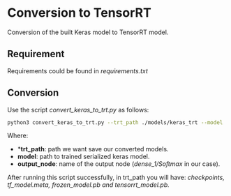 # Conversion to TensorRT
Conversion of the built Keras model to TensorRT model.
## Requirement
Requirements could be found in *requirements.txt*
## Conversion
Use the script *convert_keras_to_trt.py* as follows:
```sh
python3 convert_keras_to_trt.py --trt_path ./models/keras_trt --model ./models/tensorflow/RoadCondi.h5 --output_node dense_1/Softmax
```
Where:
* ***trt_path**: path we want save our converted models.
* **model**: path to trained serialized keras model.
* **output_node**:  name of the output node (*dense_1/Softmax* in our case).

After running this script successfully, in trt_path you will have:
*checkpoints, tf_model.meta, frozen_model.pb and tensorrt_model.pb.* 
